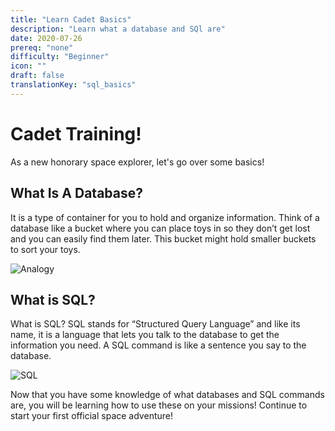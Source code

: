 ```yaml
---
title: "Learn Cadet Basics"
description: "Learn what a database and SQl are"
date: 2020-07-26
prereq: "none"
difficulty: "Beginner"
icon: ""
draft: false
translationKey: "sql_basics"
---
```

# Cadet Training!
As a new honorary space explorer, let's go over some basics!

## What Is A Database?

 It is a type of container for you to hold and organize information. 
Think of a database like a bucket where you can place toys in so they don’t get lost 
and you can easily find them later. This bucket might hold smaller buckets to sort 
your toys.

![Analogy](../assets/Database_Analogy.png)

## What is SQL?

What is SQL? SQL stands for “Structured Query Language” and like its name, 
it is a language that lets you talk to the database to get the information 
you need. A SQL command is like a sentence you say to the database.

![SQL](../assets/SQL.png)

Now that you have some knowledge of what databases and SQL commands are, you will be
 learning how to use these on your missions! Continue to start your first official 
 space adventure!
